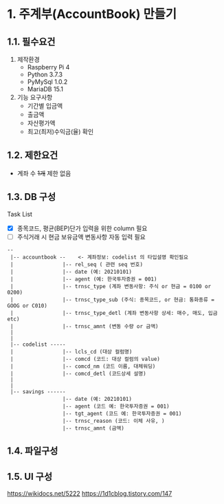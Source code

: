
# 1.  주계부(AccountBook) 만들기

## 1.1. 필수요건

1. 제작환경
   - Raspberry Pi 4
   - Python 3.7.3
   - PyMySql 1.0.2
   - MariaDB 15.1
2. 기능 요구사항
   - 기간별 입금액
   - 출금액
   - 자산평가액
   - 최고(최저)수익금(율) 확인

## 1.2. 제한요건

- 계좌 수 ~~1개~~ 제한 없음

## 1.3. DB 구성

Task List
- [x] 종목코드, 평균(BEP)단가 입력을 위한 column 필요
- [ ] 주식거래 시 현금 보유금액 변동사항 자동 입력 필요

```
--
 |-- accountbook --    <- 계좌정보: codelist 의 타입설명 확인필요
 |                |-- rel_seq ( 관련 seq 번호)
 |                |-- date (예: 20210101)
 |                |-- agent (예: 한국투자증권 = 001)
 |                |-- trnsc_type (계좌 변동사항: 주식 or 현금 = 0100 or 0200)
 |                |-- trnsc_type_sub (주식: 종목코드, or 현금: 통화종류 = GOOG or C010)
 |                |-- trnsc_type_detl (계좌 변동사항 상세: 매수, 매도, 입금 etc)
 |                |-- trnsc_amnt (변동 수량 or 금액)
 |
 | 
 |-- codelist ----- 
 |                |-- lcls_cd (대상 컬럼명)
 |                |-- comcd (코드: 대상 컬럼의 value)
 |                |-- comcd_nm (코드 이름, 대체워딩)
 |                |-- comcd_detl (코드상세 설명)
 |
 |
 |-- savings ------ 
                  |-- date (예: 20210101)
                  |-- agent (코드 예: 한국투자증권 = 001)
                  |-- tgt_agent (코드 예: 한국투자증권 = 001)
                  |-- trnsc_reason (코드: 이체 사유, )
                  |-- trnsc_amnt (금액)
```

## 1.4. 파일구성

## 1.5. UI 구성

https://wikidocs.net/5222
https://1d1cblog.tistory.com/147
